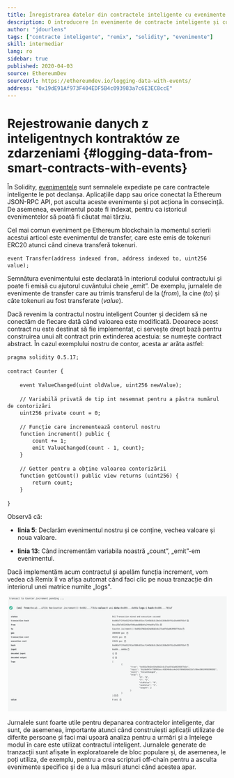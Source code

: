 ```yaml
---
title: Înregistrarea datelor din contractele inteligente cu evenimente
description: O introducere în evenimente de contracte inteligente și cum să le utilizezi pentru a înregistra date
author: "jdourlens"
tags: ["contracte inteligente", "remix", "solidity", "evenimente"]
skill: intermediar
lang: ro
sidebar: true
published: 2020-04-03
source: EthereumDev
sourceUrl: https://ethereumdev.io/logging-data-with-events/
address: "0x19dE91Af973F404EDF5B4c093983a7c6E3EC8ccE"
---
```


# Rejestrowanie danych z inteligentnych kontraktów ze zdarzeniami {#logging-data-from-smart-contracts-with-events}

În Solidity, [evenimentele](/developers/docs/smart-contracts/anatomy/#events-and-logs) sunt semnalele expediate pe care contractele inteligente le pot declanșa. Aplicațiile dapp sau orice conectat la Ethereum JSON-RPC API, pot asculta aceste evenimente și pot acționa în consecință. De asemenea, evenimentul poate fi indexat, pentru ca istoricul evenimentelor să poată fi căutat mai târziu.

Cel mai comun eveniment pe Ethereum blockchain la momentul scrierii acestui articol este evenimentul de transfer, care este emis de tokenuri ERC20 atunci când cineva transferă tokenuri.

```solidity
event Transfer(address indexed from, address indexed to, uint256 value);
```

Semnătura evenimentului este declarată în interiorul codului contractului și poate fi emisă cu ajutorul cuvântului cheie „emit”. De exemplu, jurnalele de evenimente de transfer care au trimis transferul de la (_from_), la cine (_to_) și câte tokenuri au fost transferate (_value_).

Dacă revenim la contractul nostru inteligent Counter și decidem să ne conectăm de fiecare dată când valoarea este modificată. Deoarece acest contract nu este destinat să fie implementat, ci servește drept bază pentru construirea unui alt contract prin extinderea acestuia: se numește contract abstract. În cazul exemplului nostru de contor, acesta ar arăta astfel:

```solidity
pragma solidity 0.5.17;

contract Counter {

    event ValueChanged(uint oldValue, uint256 newValue);

    // Variabilă privată de tip int nesemnat pentru a păstra numărul de contorizări
    uint256 private count = 0;

    // Funcție care incrementează contorul nostru
    function increment() public {
        count += 1;
        emit ValueChanged(count - 1, count);
    }

    // Getter pentru a obține valoarea contorizării
    function getCount() public view returns (uint256) {
        return count;
    }

}
```

Observă că:

- **linia 5**: Declarăm evenimentul nostru și ce conține, vechea valoare și noua valoare.

- **linia 13**: Când incrementăm variabila noastră „count”, „emit”-em evenimentul.

Dacă implementăm acum contractul și apelăm funcția increment, vom vedea că Remix îl va afișa automat când faci clic pe noua tranzacție din interiorul unei matrice numite „logs".

![Captură ecran Remix](../../../../../developers/tutorials/logging-events-smart-contracts/remix-screenshot.png)

Jurnalele sunt foarte utile pentru depanarea contractelor inteligente, dar sunt, de asemenea, importante atunci când construiești aplicații utilizate de diferite persoane și faci mai ușoară analiza pentru a urmări și a înțelege modul în care este utilizat contractul inteligent. Jurnalele generate de tranzacții sunt afișate în exploratoarele de bloc populare și, de asemenea, le poți utiliza, de exemplu, pentru a crea scripturi off-chain pentru a asculta evenimente specifice și de a lua măsuri atunci când acestea apar.
